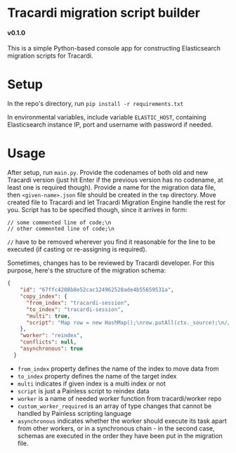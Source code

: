 # Tracardi migration script builder

#### v0.1.0

This is a simple Python-based console app for constructing Elasticsearch migration scripts for Tracardi.

# Setup
In the repo's directory, run ```pip install -r requirements.txt```

In environmental variables, include variable `ELASTIC_HOST`, containing
Elasticsearch instance IP, port and username with password if needed.

# Usage
After setup, run `main.py`. Provide the codenames of both old and new Tracardi
version (just hit Enter if the previous version has no codename, at least one
is required though).
Provide a name for the migration data file, then `<given-name>.json` file
should be created in the `tmp` directory. Move created file to Tracardi and let
Tracardi Migration Engine handle the rest for you. Script has to be specified
though, since it arrives in form:
```
// some commented line of code;\n
// other commented line of code;\n
```
`//` have to be removed wherever you find it reasonable for the line to
be executed (if casting or re-assigning is required).

Sometimes, changes has to be reviewed by Tracardi developer. For this purpose,
here's the structure of the migration schema:
```json
{
    "id": "67ffc4208b8e52cac124962528ade4b55659531a",
    "copy_index": {
      "from_index": "tracardi-session",
      "to_index": "tracardi-session",
      "multi": true,
      "script": "Map row = new HashMap();\nrow.putAll(ctx._source);\n//row.context.storage.local.tracardi-profile-id = <type text>;\nctx._source = [:];\nctx._source.putAll(row);"
    },
    "worker": "reindex",
    "conflicts": null,
    "asynchronous": true
  }
```
- `from_index` property defines the name of the index to move data from
- `to_index` property defines the name of the target index
- `multi` indicates if given index is a multi index or not
- `script` is just a Painless script to reindex data
- `worker` is a name of needed worker function from tracardi/worker repo
- `custom_worker_required` is an array of type changes that cannot be handled by Painless
  scripting language
- `asynchronous` indicates whether the worker should execute its task apart from other workers,
  or in a synchronous chain - in the second case, schemas are executed in the order they have been 
  put in the migration file.

